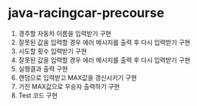 # java-racingcar-precourse
1. 경주할 자동차 이름을 입력받기 구현
2. 잘못된 값을 입력할 경우 에러 메시지를 출력 후 다시 입력받기 구현
3. 시도할 횟수 입력받기 구현
4. 잘못된 값을 입력할 경우 에러 메시지를 출력 후 다시 입력받기 구현
5. 실행결과 출력 구현
6. 랜덤으로 입력받고 MAX값을 갱신시키기 구현
7. 가진 MAX값으로 우승자 출력하기 구현
8. Test 코드 구현